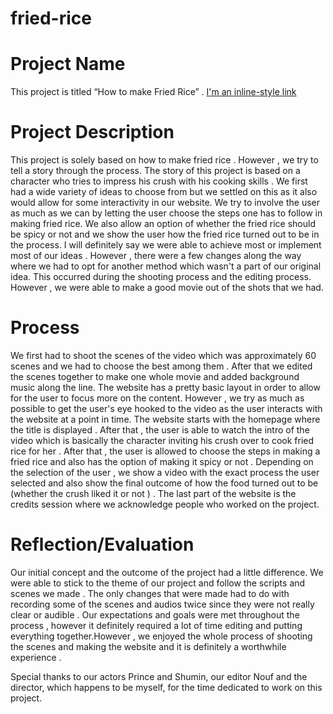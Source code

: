 # fried-rice

# Project Name

This project is titled “How to make Fried Rice” .
[I'm an inline-style link](https://sleepy-turing-de8b66.netlify.app/)

# Project Description 
This project is solely based on how to make fried rice . However , we try to tell a story through the process. The story of this project is based on a character who tries to impress his crush with his cooking skills . We first had a wide variety of ideas to choose from but we settled on this as it also would allow for some interactivity in our website. We try to involve the user as much as we can by letting the user choose the steps one has to follow in making fried rice. We also allow an option of whether the fried rice should be spicy or not and we show the user how the fried rice turned out to be in the process.  I will definitely say we were able to achieve most or implement most of our ideas . However , there were a few changes along the way where we had to opt for another method which wasn't a part of our original idea. This occurred during the shooting process and the editing process. However , we were able to make a good movie out of the shots that we had.

# Process 

We first had to shoot the scenes of the video which was approximately 60 scenes and we had to choose the best among them . After that we edited the scenes together to make one whole movie and added background music along the line.  The website has a pretty basic layout in order to allow for the user to focus more on the content. However , we try as much as possible to get the user's eye hooked to the video as the user interacts with the website at a point in time. The website starts with the homepage where the title is displayed . After that , the user is able to watch the intro of the video which is basically the character inviting his crush over to cook fried rice for her . After that , the user is allowed to choose the steps in making a fried rice and also has the option of making it spicy or not . Depending on the selection of the user , we show a video with the exact process the user selected and also show the final outcome of how the food turned out to be (whether the crush liked it or not ) . The last part of the website is the credits session where we acknowledge people who worked on the project.


# Reflection/Evaluation

Our initial concept and the outcome of the project had a little difference. We were able to stick to the theme of our project and follow the scripts and scenes we made . The only changes that were made had to do with recording some of the scenes and audios twice since they were not really clear or audible .  Our expectations and goals were met throughout the process , however it definitely required a lot of time editing and putting everything together.However , we enjoyed the whole process of shooting the scenes and making the website and it is definitely a worthwhile experience .


Special thanks to our actors Prince and Shumin, our editor Nouf and the director, which happens to be myself, for the time dedicated to work on this project. 
